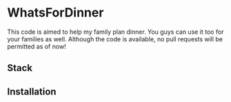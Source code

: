 # WhatsForDinner
This code is aimed to help my family plan dinner. You guys can use it too for your families as well. Although the code is available, no pull requests will be permitted as of now!

## Stack


## Installation
